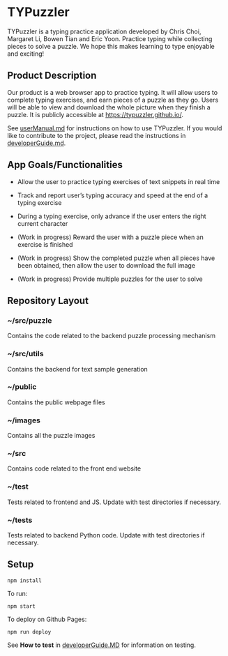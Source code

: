 # TYPuzzler

TYPuzzler is a typing practice application developed by Chris Choi, Margaret Li, Bowen Tian and Eric Yoon. Practice typing while collecting pieces to solve a puzzle. We hope this makes learning to type enjoyable and exciting!

## Product Description
Our product is a web browser app to practice typing. It will allow users to complete typing exercises, and earn pieces of a puzzle as they go. Users will be able to view and download the whole picture when they finish a puzzle. It is publicly accessible at https://typuzzler.github.io/.

See [userManual.md](/userManual.md) for instructions on how to use TYPuzzler. If you would like to contribute to the project, please read the instructions in [developerGuide.md](/developerGuide.md).

## App Goals/Functionalities

* Allow the user to practice typing exercises of text snippets in real time

* Track and report user’s typing accuracy and speed at the end of a typing exercise

* During a typing exercise, only advance if the user enters the right current character

* (Work in progress) Reward the user with a puzzle piece when an exercise is finished

* (Work in progress) Show the completed puzzle when all pieces have been obtained, then allow the user to download the full image

* (Work in progress) Provide multiple puzzles for the user to solve

## Repository Layout
### \~/src/puzzle
Contains the code related to the backend puzzle processing mechanism

### \~/src/utils
Contains the backend for text sample generation

### \~/public
Contains the public webpage files

### \~/images
Contains all the puzzle images

### \~/src
Contains code related to the front end website

### \~/test
Tests related to frontend and JS.
Update with test directories if necessary.

### \~/tests
Tests related to backend Python code.
Update with test directories if necessary.

## Setup

`npm install`

To run:

`npm start`

To deploy on Github Pages:

`npm run deploy`

See **How to test** in [developerGuide.MD](/developerGuide.MD) for information on testing.
